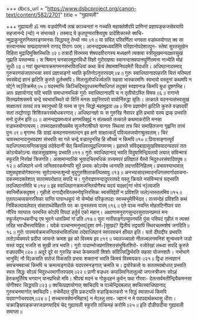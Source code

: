 +++
dbcs_url = "https://www.dsbcproject.org/canon-text/content/582/2701"
title = "गुह्यावली"

+++
गुह्यावली
ॐ नमः वज्रयोगिन्यै
ताम्रं काञ्चनतां न गच्चति महाक्लेशैरपि प्राणिनां
प्रज्ञापङ्कजसेवयापि सहजानन्दे (न्दो) न संभाव्यते।
तस्माद् ये कृतपुण्यराशिवपुषः प्रादेशिकास्ते क्वचि-
न्मुद्राकुन्दुरुनिस्तरङ्गमनसः सिद्धास्तु तेभ्यो नमः॥१॥
या संवित् परिवर्णिता भगवता वज्रांब्जयोगात् क्व सा
सत्त्वानामथ सम्प्रदायगमने रागाद् विरागः परम्।
आनन्दद्वयमध्यवर्तिनि परिज्ञानोपदेशात्पुन-
स्तेषां सुरतसुखेन विहिता मुद्रादिमुक्तिस्थितिः॥२॥
तत्रादौ विरमस्य शेषपदवीरागस्य मध्यक्षणे 
त्यक्त्वा स्त्रीसुखमन्यदक्षरसुखं गृह्णाति यस्तन्मयः।
स श्रिमान् घनसारमुद्रणविधौ विज्ञो गुरोराज्ञया
स्वानन्दासवपानघूर्णितमना नाभ्येति मोहं सुधीः॥३॥
गवां यूथन्यायक्रमगमनसंभावितधियां
कथा केयं तेषामशनिपदमेरौ विदधति।
अधिष्ठानादस्माद् गुरुचरणसंजातरभसा
स्वयं प्रज्ञासङ्गो भवति कृतिनोऽनुत्तरपदम्॥४॥
गुरुः स्वाधिष्ठानादपहरति चित्तं मतिमतां 
स्वसंवेद्यं ज्ञानं झटिति कुरुते दुर्लभमपि।
मिलत्तूलोपधिर्ज्वलति सहसा भास्करमणिः 
स्वभावो वस्तूनां कथमपि न यो[गे व्य]तिक्रमेत्॥५॥
यदस्माभिः किञ्चिद्भिदुरधरमार्गेष्वधिगतं
तदुक्तं स्वज्ञानान्न किमपि बुधा दूषणमिह।
अतः प्रज्ञायोगाद् यदि भवति समाधानमधिकं
गुरोः स्वाधिष्ठानादपि च न तृतीयोऽस्ति विषयः॥६॥
रागान्ते विरमप्रवेशसमये चन्द्रे स्वभावस्थिते
यो वित्तिं मनसः प्रवृत्तिरपरो वायोर्निरुद्धा सृतिः।
तत्काले यदनन्यसंभवसुखं साक्षात्परं तत्पदं
तत्र स्वानुभवो हि यस्य स पुनः सिद्धो महामुद्रया॥७॥
विना प्रज्ञायोगं झटिति कुरुते वज्रपदवीं
सतां तद्योगाद्वा शिशिरकरसंबोधकरणात्।
अधिष्ठानज्ञो यः स गुरुरिह नैवापर इति
प्रभावो यस्य द्राक् प्रभवति मनो दुर्जन इति॥८॥
आनन्दद्वयमध्यजं क्षणमतिक्षुद्रं न संलक्ष्यते 
तत्काले कथमाकरोति मनसा वज्राब्जयोगात्परम्।
तस्मादक्षरसौख्यमेव सुजनैराश्रीयते यत्नतः 
स्थित्वा तत्र चिरं समाहितजना गृह्णन्ति तत्त्वं पुनः॥९॥
मृगाम्भः किं ग्राह्यं कमठनयनस्पन्दन इव
क्षणे साक्षात्कर्तुं पविजलजयोगश्रुतवताम्।
चिरं चावस्थानादनुभवदशा संभवति सा
गते चन्द्रे वज्रात्पुनरिह हि सौख्यं न किमपि॥१०॥
प्रियासङ्गात्पूर्वं यदधिगतमात्यन्तिकसुखं
तदेवेदानीं चेत् किमधिवरमुद्राधिगमनम्।
इहास्ते संविद्बाह्यसुखविषयादन्यदपरं
ततः कोऽप्येकोऽन्यः सहजसुखशम्भुः प्रभवति॥११॥
गुरोः स्वाधिष्ठानाद् भवति विदुषामिन्द्रियलयो 
लयात् संविन्मात्रं स्फुरति निरपेक्षं त्रिजगति।
असामान्यात्किं भूयादचिरमधिकं तत्त्वमपरं
प्रतिज्ञातं यैस्ते भिदुरधरसंवादिवपुषः॥१२॥
अधिष्ठाने धन्ये जनितवरकर्मण्यपि सुरे
प्रभावः कोऽप्येष ध्वनयति तदन्तर्विनिहितम्।
प्रभावस्याभावात् पशुसदृशयोगेश्वरनरः
सुरोऽप्यन्तःशून्यो मृदुगुरुशिलाकल्पितवपुः॥१३॥
अनभ्यासादस्मादनधिगतमार्गादवचना-
दकस्मादक्लेशात् सततमपरोक्षात् सपदि च।
गुरोराज्ञानन्दादुपरतपदे यस्तु क्रियते 
नसंविन्मात्रं यद्भवति तदधिष्ठानमिति च॥१४॥
इह स्वाधिष्ठानक्रमजनितयोगैश्च यदयं
यदक्षा[णां भोयं न]त्यजति स्वनिर्मोकसदृशम्।
गृहीतो रागाद्यैरविरतमनोवृत्तिरसिकः
स्वसंविद्देवीं न प्रविशति जलेऽन्तस्तलमिव॥१५॥
एतत्पञ्चव्यसनरसिका यान्ति पापान्धकूपं
नो चेन्मोक्षं परिकृतपदाः स्वच्चभूमेर्विभेदत्।
तत्सन्देहं प्रविशति कथं निर्विकल्पावलेपात्
संसाराब्धेर्विहरति परः कः पुनस्तस्य पारम्॥१६॥
एते पञ्च नयन्ति मोहतटिनीपारं परा नौरिव
व्याघातः परमस्ति कोऽपि विपदां हर्तुर्य एको महान्।
अक्षाणामनुरागसुन्दरसुरापानप्रमत्तं मनः
स्फूर्जद्गन्धकरीन्द्र एष भुवने धावन्निमां गां प्रति॥१७॥
सुरा नारीसङ्गेऽप्युपनयति पुंसः पविपदं
गृहीतं न त्यक्तं तदिह भवधीमत्त्वविहितः।
यदेकं पञ्चानामनुभव[दृशा   वर्ण-]सुखदं?
द्वितीयं तद्वयापि स्थिरचलमशेषं जगदिति॥१८॥
गुरोः पारम्पर्यक्रमजनितसंभावितधिया
तदेवाधिष्ठानं स्वपरवचनं क्षीयत इति।
यतो दीपाद्दीपः प्रभवति ततोऽप्येवमपरे
प्रदीपा जायन्ते क्रमश इह को विस्मय इव॥१९॥
ज्वलज्ज्वालो नीलज्वलनमनिशं शून्यभवने
जडो यस्तं यद्वद् भजति स सुखी तत्र भवति।
गुरोः पादाम्भोजप्रणतिशतसंभूषितशिरो-
रजोरेखां लब्ध्वा सपदि कुरुते वज्रपदवीम्॥२०॥
अदूरे दूरे वा गुरुरिह कथा केयमसती
शिशोः संवित्सिद्धिर्भवति सहसा योजनशतैः।
नभोभागे भानुर्वि( नौ वि)कसति सरोजं विकसति
प्रभावः शक्तानां भवति किमयं विस्मयकरः॥२१॥
द्विधा तत्त्वज्ञानं सवचनमवाच्यं किमपि च
क्रमत्यङ्गादेकं यदपरमनङ्गात् क्रमति च।
द्वयोरेकत्वे यः सततमवबोधात् प्रभवति
स्वतः सिद्धः सोऽयं भिदुरधरमार्गोत्तरपदम्॥२२॥
प्राणी वज्रधरः कपालिवनितातुल्यो जगत्स्त्रीजनः
सोऽहं हेरुकमूर्तिरेष भगवान् यानप्रभिन्नो मयि।
श्रीपद्मं मदनं च गोकुदहनं कुर्वन् यथा गौरवा-
देतत्सर्वमतीन्द्रियैकमनसा योगीश्वरः सिद्धयति॥२३॥
क्वचित्प्रज्ञायोगात् क्वचिदपि च पञ्चेन्द्रियबलात्
क्वचित्स्वाधिष्ठानाद् गुरुवचनमार्गात् क्वचिदपि।
रुचेर्भेदात् पुंसि प्रकटयति वज्राङ्कितकरो
न सिद्धं स्वासाध्यं किमपि यदवाग्गोचरपदम्॥२४॥
[ सच्चास्त्रसेवनमिहात्र] न मेऽस्तु ताव-
ज्ज्ञानं न मे पदपदार्थकथासु धीराः।
चक्राङ्घ्रिपङ्कजरजःप्रणयादियं चेद् 
गुह्यावली स्फुरति तत्किमहं करोमि॥२५॥
इति दौडीपादीया गुह्यावली समाप्ता॥
